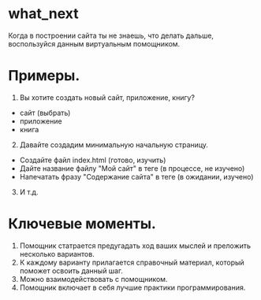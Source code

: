 # what_next
Когда в построении сайта ты не знаешь, что делать дальше, воспользуйся данным виртуальным помощником.


# Примеры.
1. Вы хотите создать новый сайт, приложение, книгу?
- сайт (выбрать)
- приложение
- книга

2. Давайте создадим минимальную начальную страницу.
- Создайте файл index.html (готово, изучить)
- Дайте название файлу "Мой сайт" в теге <title></title> (в процессе, не изучено)
- Напечатать фразу "Содержание сайта" в теге <body></body> (в ожидании, изучено)

3. И т.д.

# Ключевые моменты.
1. Помощник статрается предугадать ход ваших мыслей и преложить несколько вариантов.
2. К каждому варианту прилагается справочный материал, который поможет освоить данный шаг.
3. Можно взаимодействовать с помощником.
4. Помощник включает в себя лучшие практики программирования.
